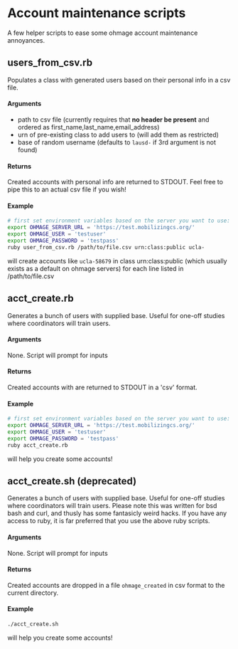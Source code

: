 # Account maintenance scripts
A few helper scripts to ease some ohmage account maintenance annoyances.

## users_from_csv.rb
Populates a class with generated users based on their personal info in a csv file.
#### Arguments
  * path to csv file (currently requires that **no header be present** and ordered as first_name,last_name,email_address)
  * urn of pre-existing class to add users to (will add them as restricted)
  * base of random username (defaults to `lausd-` if 3rd argument is not found)
 
#### Returns
Created accounts with personal info are returned to STDOUT. Feel free to pipe this to an actual csv file if you wish!

#### Example
```bash
# first set environment variables based on the server you want to use:
export OHMAGE_SERVER_URL = 'https://test.mobilizingcs.org/'
export OHMAGE_USER = 'testuser'
export OHMAGE_PASSWORD = 'testpass'
ruby user_from_csv.rb /path/to/file.csv urn:class:public ucla-
```
will create accounts like `ucla-58679` in class urn:class:public (which usually exists as a default on ohmage servers) for each line listed in /path/to/file.csv

## acct_create.rb
Generates a bunch of users with supplied base. Useful for one-off studies where coordinators will train users. 
#### Arguments
None. Script will prompt for inputs
 
#### Returns
Created accounts with are returned to STDOUT in a 'csv' format.

#### Example
```bash
# first set environment variables based on the server you want to use:
export OHMAGE_SERVER_URL = 'https://test.mobilizingcs.org/'
export OHMAGE_USER = 'testuser'
export OHMAGE_PASSWORD = 'testpass'
ruby acct_create.rb
```
will help you create some accounts!

## acct_create.sh (deprecated)
Generates a bunch of users with supplied base. Useful for one-off studies where coordinators will train users. Please note this was written for bsd bash and curl, and thusly has some fantasicly weird hacks. If you have any access to ruby, it is far preferred that you use the above ruby scripts.
#### Arguments
None. Script will prompt for inputs
 
#### Returns
Created accounts are dropped in a file `ohmage_created` in csv format to the current directory.

#### Example
```bash
./acct_create.sh
```
will help you create some accounts!